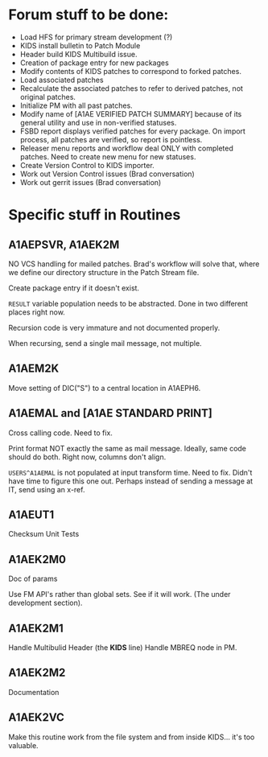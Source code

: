 # Forum stuff to be done:

- Load HFS for primary stream development (?)
- KIDS install bulletin to Patch Module
- Header build KIDS Multibuild issue.
- Creation of package entry for new packages
- Modify contents of KIDS patches to correspond to forked patches.
- Load associated patches
- Recalculate the associated patches to refer to derived patches, not original patches.
- Initialize PM with all past patches.
- Modify name of \[A1AE VERIFIED PATCH SUMMARY\] because of its general utility and use in non-verified statuses.
- FSBD report displays verified patches for every package. On import process, all patches are verified, so report is pointless.
- Releaser menu reports and workflow deal ONLY with completed patches. Need to create new menu for new statuses.
- Create Version Control to KIDS importer.
- Work out Version Control issues (Brad conversation)
- Work out gerrit issues (Brad conversation)

# Specific stuff in Routines
## A1AEPSVR, A1AEK2M

NO VCS handling for mailed patches. Brad's workflow will solve that, where we define our directory structure in the Patch Stream file.

Create package entry if it doesn't exist.

`RESULT` variable population needs to be abstracted. Done in two different places right now.

Recursion code is very immature and not documented properly.

When recursing, send a single mail message, not multiple.

## A1AEM2K
Move setting of DIC("S") to a central location in A1AEPH6.

## A1AEMAL and \[A1AE STANDARD PRINT\]
Cross calling code. Need to fix.

Print format NOT exactly the same as mail message. Ideally, same code should do both. Right now, columns don't align.

`USERS^A1AEMAL` is not populated at input transform time. Need to fix. Didn't have time to figure this one out. Perhaps instead of sending a message at IT, send using an x-ref.

## A1AEUT1
Checksum Unit Tests

## A1AEK2M0
Doc of params

Use FM API's rather than global sets. See if it will work. (The under development section).

## A1AEK2M1
Handle Multibulid Header (the **KIDS** line)
Handle MBREQ node in PM.

## A1AEK2M2
Documentation

## A1AEK2VC
Make this routine work from the file system and from inside KIDS... it's too valuable.
